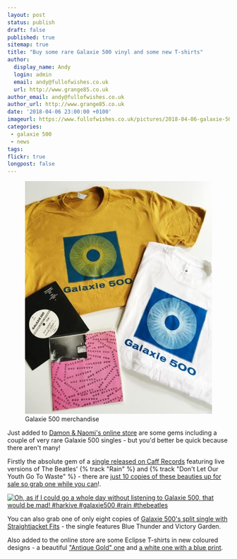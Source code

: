 ```yaml
---
layout: post
status: publish
draft: false
published: true
sitemap: true
title: "Buy some rare Galaxie 500 vinyl and some new T-shirts"
author:
  display_name: Andy
  login: admin
  email: andy@fullofwishes.co.uk
  url: http://www.grange85.co.uk
author_email: andy@fullofwishes.co.uk
author_url: http://www.grange85.co.uk
date: '2018-04-06 23:00:00 +0100'
imageurl: https://www.fullofwishes.co.uk/pictures/2018-04-06-galaxie-500-merch.jpg
categories:
 - galaxie 500
 - news
tags:
flickr: true
longpost: false
---
```

<figure class="caption aligncenter"><img src="/images/2018-04-06-galaxie-500-merch.jpg" alt="Galaxie 500 merchandise" /><figcaption class="caption-text">Galaxie 500 merchandise</figcaption></figure>

<p class="lead">Just added to <a href="https://www.20-20-20.com/store/">Damon & Naomi's online store</a> are some gems including a couple of very rare Galaxie 500 singles - but you'd better be quick because there aren't many!</p>

<p>Firstly the absolute gem of a <a href="https://www.20-20-20.com/store/galaxie-500-rain-bw-dont-let-our-youth-go-to-waste">single released on Caff Records</a> featuring live versions of The Beatles' {% track "Rain" %} and {% track "Don't Let Our Youth Go To Waste" %} - there are <a href="https://www.20-20-20.com/store/galaxie-500-rain-bw-dont-let-our-youth-go-to-waste">just 10 copies of these beauties up for sale so grab one while you can</a>!.</p>
<a data-flickr-embed="true"  href="https://www.flickr.com/photos/grange85/19897174535/in/photolist-wjfdMn" title="Oh, as if I could go a whole day without listening to Galaxie 500, that would be mad! #harkive #galaxie500 #rain #thebeatles"><img src="https://farm1.staticflickr.com/473/19897174535_f767158bea_c.jpg" width="800" height="800" alt="Oh, as if I could go a whole day without listening to Galaxie 500, that would be mad! #harkive #galaxie500 #rain #thebeatles"></a>

<p>You can also grab one of only eight copies of <a href="https://www.20-20-20.com/store/galaxie-500-7-blue-thundervictory-garden">Galaxie 500's split single with Straightjacket Fits</a> - the single features Blue Thunder and Victory Garden.</p>

<p>Also added to the online store are some Eclipse T-shirts in new coloured designs - a beautiful <a href="https://www.20-20-20.com/store/galaxie-500-t-shirt-antique-gold">"Antique Gold" one</a> and <a href="https://www.20-20-20.com/store/galaxie-500-t-shirt-antique-gold-yfacm">a white one with a blue print</a>.</p>


